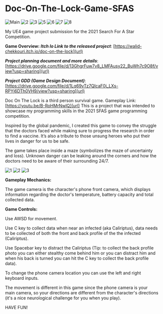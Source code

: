 # Doc-On-The-Lock-Game-SFAS
![Main](https://user-images.githubusercontent.com/11277981/110936619-77b63c80-8331-11eb-8368-463a76a46c07.PNG)
![2](https://user-images.githubusercontent.com/11277981/110936711-9d434600-8331-11eb-9706-7953ba93f14d.PNG)
![3](https://user-images.githubusercontent.com/11277981/110936719-a03e3680-8331-11eb-8704-f92dbff56571.PNG)
![5](https://user-images.githubusercontent.com/11277981/110936731-a46a5400-8331-11eb-8d7f-4fd8e489d883.PNG)
![6](https://user-images.githubusercontent.com/11277981/110936735-a6341780-8331-11eb-8204-a8333d8821d9.PNG)
![7](https://user-images.githubusercontent.com/11277981/110936738-a7654480-8331-11eb-851d-c28f2f66afc1.PNG)
![8](https://user-images.githubusercontent.com/11277981/110936739-a7654480-8331-11eb-9399-ebc45bd788bb.PNG)


My UE4 game project submission for the 2021 Search For A Star Competition.

**Game Overview:**
_**Itch Io Link to the released project**_: [https://walid-chekkouri.itch.io/doc-on-the-lock](url)

_**Project planning document and more details**_: [https://drive.google.com/file/d/13GhgrFuw7v8_LMFAusy22_BuWh7c9O8f/view?usp=sharing](url)

_**Project GDD (Game Design Document)**_: [https://drive.google.com/file/d/1Lq69vTz7QIcaF0j_LXs-RPYj6DTh0VH9/view?usp=sharing](url)

Doc On The Lock is a third person survival game.
Gameplay Link: [https://youtu.be/B-RoHMrNwlQ](url)
This is a project that was intended to showcase my programming skills in the 2021 SFAS game programming competition.

Inspired by the global pandemic, I created this game to convey the struggle that the doctors faced while making sure to progress the research in order to find a vaccine. It’s also a tribute to those unsung heroes who put their lives in danger for us to be safe.

The game takes place inside a maze (symbolizes the maze of uncertainty and loss). Unknown danger can be leaking around the corners and how the doctors need to be aware of their surrounding 24/7.


![1](https://user-images.githubusercontent.com/11277981/110935935-66206500-8330-11eb-961d-dbed247678ee.png)
![2](https://user-images.githubusercontent.com/11277981/110935954-6b7daf80-8330-11eb-977d-afe7a8d62e02.png)
![3](https://user-images.githubusercontent.com/11277981/110935963-6e78a000-8330-11eb-9c2b-0d8a5241d767.png)

**Gameplay Mechanics:**

The game camera is the character's phone front camera, which displays information regarding the doctor's temperature, battery capacity and total collected data.

**Game Controls:**

Use AWSD for movement.

Use C key to collect data when near an infected (aka Caliriptus), data needs to be collected of both the front and back profile of the the infected (Caliriptus).

Use Spacebar key to distract the Caliriptus (Tip: to collect the back profile photo you can either stealthy come behind him or you can distract him and when his back is turned you can hit the C key to collect the back profile data).

To change the phone camera location you can use the left and right keyboard inputs.

The movement is different in this game since the phone camera is your main camera, so your directions are different from the character's directions (it's a nice neurological challenge for you when you play).
  
HAVE FUN!

